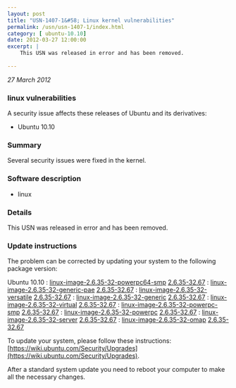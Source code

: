 ```yaml
---
layout: post
title: "USN-1407-1&#58; Linux kernel vulnerabilities"
permalink: /usn/usn-1407-1/index.html
category: [ ubuntu-10.10]
date: 2012-03-27 12:00:00
excerpt: |
    This USN was released in error and has been removed.  
    
--- 
```

 
 

*27 March 2012*

### linux vulnerabilities

A security issue affects these releases of Ubuntu and its derivatives:

* Ubuntu 10.10

### Summary

Several security issues were fixed in the kernel. 

### Software description

* linux 

### Details

This USN was released in error and has been removed. 

### Update instructions

The problem can be corrected by updating your system to the following package version:

Ubuntu 10.10
 : [linux-image-2.6.35-32-powerpc64-smp](https://launchpad.net/ubuntu/+source/linux) <span> [2.6.35-32.67](https://launchpad.net/ubuntu/+source/linux/2.6.35-32.67) </span> 
 : [linux-image-2.6.35-32-generic-pae](https://launchpad.net/ubuntu/+source/linux) <span> [2.6.35-32.67](https://launchpad.net/ubuntu/+source/linux/2.6.35-32.67) </span> 
 : [linux-image-2.6.35-32-versatile](https://launchpad.net/ubuntu/+source/linux) <span> [2.6.35-32.67](https://launchpad.net/ubuntu/+source/linux/2.6.35-32.67) </span> 
 : [linux-image-2.6.35-32-generic](https://launchpad.net/ubuntu/+source/linux) <span> [2.6.35-32.67](https://launchpad.net/ubuntu/+source/linux/2.6.35-32.67) </span> 
 : [linux-image-2.6.35-32-virtual](https://launchpad.net/ubuntu/+source/linux) <span> [2.6.35-32.67](https://launchpad.net/ubuntu/+source/linux/2.6.35-32.67) </span> 
 : [linux-image-2.6.35-32-powerpc-smp](https://launchpad.net/ubuntu/+source/linux) <span> [2.6.35-32.67](https://launchpad.net/ubuntu/+source/linux/2.6.35-32.67) </span> 
 : [linux-image-2.6.35-32-powerpc](https://launchpad.net/ubuntu/+source/linux) <span> [2.6.35-32.67](https://launchpad.net/ubuntu/+source/linux/2.6.35-32.67) </span> 
 : [linux-image-2.6.35-32-server](https://launchpad.net/ubuntu/+source/linux) <span> [2.6.35-32.67](https://launchpad.net/ubuntu/+source/linux/2.6.35-32.67) </span> 
 : [linux-image-2.6.35-32-omap](https://launchpad.net/ubuntu/+source/linux) <span> [2.6.35-32.67](https://launchpad.net/ubuntu/+source/linux/2.6.35-32.67) </span> 

To update your system, please follow these instructions: [https://wiki.ubuntu.com/Security/Upgrades](https://wiki.ubuntu.com/Security/Upgrades).

After a standard system update you need to reboot your computer to make all the necessary changes. 

